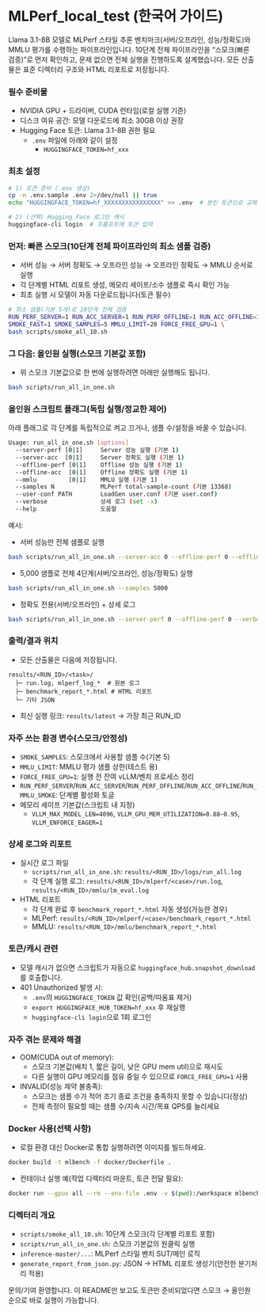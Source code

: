 # MLPerf_local_test (한국어 가이드)

Llama 3.1-8B 모델로 MLPerf 스타일 추론 벤치마크(서버/오프라인, 성능/정확도)와 MMLU 평가를 수행하는 파이프라인입니다. 10단계 전체 파이프라인을 “스모크(빠른 검증)”로 먼저 확인하고, 문제 없으면 전체 실행을 진행하도록 설계했습니다. 모든 산출물은 표준 디렉터리 구조와 HTML 리포트로 저장됩니다.

### 필수 준비물
- NVIDIA GPU + 드라이버, CUDA 런타임(로컬 실행 기준)
- 디스크 여유 공간: 모델 다운로드에 최소 30GB 이상 권장
- Hugging Face 토큰: Llama 3.1-8B 권한 필요
  - `.env` 파일에 아래와 같이 설정
    - `HUGGINGFACE_TOKEN=hf_xxx`

### 최초 설정
```bash
# 1) 토큰 준비 (.env 생성)
cp -n .env.sample .env 2>/dev/null || true
echo "HUGGINGFACE_TOKEN=hf_XXXXXXXXXXXXXXXX" >> .env  # 본인 토큰으로 교체

# 2) (선택) Hugging Face 로그인 캐시
huggingface-cli login  # 프롬프트에 토큰 입력
```

### 먼저: 빠른 스모크(10단계 전체 파이프라인의 최소 샘플 검증)
- 서버 성능 → 서버 정확도 → 오프라인 성능 → 오프라인 정확도 → MMLU 순서로 실행
- 각 단계별 HTML 리포트 생성, 메모리 세이프/소수 샘플로 즉시 확인 가능
- 최초 실행 시 모델이 자동 다운로드됩니다(토큰 필수)

```bash
# 최소 샘플(기본 5개)로 10단계 전체 검증
RUN_PERF_SERVER=1 RUN_ACC_SERVER=1 RUN_PERF_OFFLINE=1 RUN_ACC_OFFLINE=1 RUN_MMLU_SMOKE=1 \
SMOKE_FAST=1 SMOKE_SAMPLES=5 MMLU_LIMIT=20 FORCE_FREE_GPU=1 \
bash scripts/smoke_all_10.sh
```

### 그 다음: 올인원 실행(스모크 기본값 포함)
- 위 스모크 기본값으로 한 번에 실행하려면 아래만 실행해도 됩니다.
```bash
bash scripts/run_all_in_one.sh
```

### 올인원 스크립트 플래그(독립 실행/정교한 제어)
아래 플래그로 각 단계를 독립적으로 켜고 끄거나, 샘플 수/설정을 바꿀 수 있습니다.

```bash
Usage: run_all_in_one.sh [options]
  --server-perf [0|1]     Server 성능 실행 (기본 1)
  --server-acc  [0|1]     Server 정확도 실행 (기본 1)
  --offline-perf [0|1]    Offline 성능 실행 (기본 1)
  --offline-acc  [0|1]    Offline 정확도 실행 (기본 1)
  --mmlu         [0|1]    MMLU 실행 (기본 1)
  --samples N             MLPerf total-sample-count (기본 13368)
  --user-conf PATH        LoadGen user.conf (기본 user.conf)
  --verbose               상세 로그 (set -x)
  --help                  도움말
```

예시:
- 서버 성능만 전체 샘플로 실행
```bash
bash scripts/run_all_in_one.sh --server-acc 0 --offline-perf 0 --offline-acc 0 --mmlu 0
```
- 5,000 샘플로 전체 4단계(서버/오프라인, 성능/정확도) 실행
```bash
bash scripts/run_all_in_one.sh --samples 5000
```
- 정확도 전용(서버/오프라인) + 상세 로그
```bash
bash scripts/run_all_in_one.sh --server-perf 0 --offline-perf 0 --verbose
```

### 출력/결과 위치
- 모든 산출물은 다음에 저장됩니다.
```
results/<RUN_ID>/<task>/
  ├─ run.log, mlperf_log_*  # 원본 로그
  ├─ benchmark_report_*.html # HTML 리포트
  └─ 기타 JSON
```
- 최신 실행 링크: `results/latest` → 가장 최근 RUN_ID

### 자주 쓰는 환경 변수(스모크/안정성)
- `SMOKE_SAMPLES`: 스모크에서 사용할 샘플 수(기본 5)
- `MMLU_LIMIT`: MMLU 평가 샘플 상한(테스트 용)
- `FORCE_FREE_GPU=1`: 실행 전 잔여 vLLM/벤치 프로세스 정리
- `RUN_PERF_SERVER`/`RUN_ACC_SERVER`/`RUN_PERF_OFFLINE`/`RUN_ACC_OFFLINE`/`RUN_MMLU_SMOKE`: 단계별 활성화 토글
- 메모리 세이프 기본값(스크립트 내 지정)
  - `VLLM_MAX_MODEL_LEN=4096`, `VLLM_GPU_MEM_UTILIZATION=0.88~0.95`, `VLLM_ENFORCE_EAGER=1`

### 상세 로그와 리포트
- 실시간 로그 파일
  - `scripts/run_all_in_one.sh`: `results/<RUN_ID>/logs/run_all.log`
  - 각 단계 실행 로그: `results/<RUN_ID>/mlperf/<case>/run.log`, `results/<RUN_ID>/mmlu/lm_eval.log`
- HTML 리포트
  - 각 단계 완료 후 `benchmark_report_*.html` 자동 생성(가능한 경우)
  - MLPerf: `results/<RUN_ID>/mlperf/<case>/benchmark_report_*.html`
  - MMLU:   `results/<RUN_ID>/mmlu/benchmark_report_*.html`

### 토큰/캐시 관련
- 모델 캐시가 없으면 스크립트가 자동으로 `huggingface_hub.snapshot_download`를 호출합니다.
- 401 Unauthorized 발생 시:
  - `.env`의 `HUGGINGFACE_TOKEN` 값 확인(공백/따옴표 제거)
  - `export HUGGINGFACE_HUB_TOKEN=hf_xxx` 후 재실행
  - `huggingface-cli login`으로 1회 로그인

### 자주 겪는 문제와 해결
- OOM(CUDA out of memory):
  - 스모크 기본값(배치 1, 짧은 길이, 낮은 GPU mem util)으로 재시도
  - 다른 실행이 GPU 메모리를 점유 중일 수 있으므로 `FORCE_FREE_GPU=1` 사용
- INVALID(성능 제약 불충족):
  - 스모크는 샘플 수가 적어 조기 종료 조건을 충족하지 못할 수 있습니다(정상)
  - 전체 측정이 필요할 때는 샘플 수/지속 시간/목표 QPS를 늘리세요

### Docker 사용(선택 사항)
- 로컬 환경 대신 Docker로 통합 실행하려면 이미지를 빌드하세요.
```bash
docker build -t mlbench -f docker/Dockerfile .
```
- 컨테이너 실행 예(작업 디렉터리 마운트, 토큰 전달 필요):
```bash
docker run --gpus all --rm --env-file .env -v $(pwd):/workspace mlbench
```

### 디렉터리 개요
- `scripts/smoke_all_10.sh`: 10단계 스모크(각 단계별 리포트 포함)
- `scripts/run_all_in_one.sh`: 스모크 기본값의 원클릭 실행
- `inference-master/...`: MLPerf 스타일 벤치 SUT/메인 로직
- `generate_report_from_json.py`: JSON → HTML 리포트 생성기(안전한 분기처리 적용)

문의/기여 환영합니다. 이 README만 보고도 토큰만 준비되었다면 스모크 → 올인원 순으로 바로 실행이 가능합니다.


